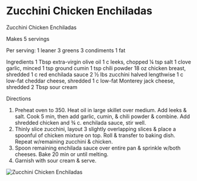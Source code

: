 # Zucchini Chicken Enchiladas

Zucchini Chicken Enchiladas

Makes 5 servings

Per serving:
1 leaner
3 greens
3 condiments
1 fat

Ingredients
1 Tbsp extra-virgin olive oil
1 c leeks, chopped
¼ tsp salt
1 clove garlic, minced
1 tsp ground cumin
1 tsp chili powder
18 oz chicken breast, shredded
1 c red enchilada sauce
2 ½ lbs zucchini halved lengthwise
1 c low-fat cheddar cheese, shredded
1 c low-fat Monterey jack cheese, shredded
2 Tbsp sour cream

Directions
1. Preheat oven to 350. Heat oil in large skillet over medium. Add leeks & salt. Cook 5 min, then add garlic, cumin, & chili powder & combine. Add shredded chicken and ¾ c. enchilada sauce, stir well.
2. Thinly slice zucchini, layout 3 slightly overlapping slices & place a spoonful of chicken mixture on top. Roll & transfer to baking dish. Repeat w/remaining zucchini & chicken.
3. Spoon remaining enchilada sauce over entire pan & sprinkle w/both cheeses. Bake 20 min or until melting.
4. Garnish with sour cream & serve.

![Zucchini Chicken Enchiladas](images/Zucchini%20Chicken%20Enchiladas.png)

